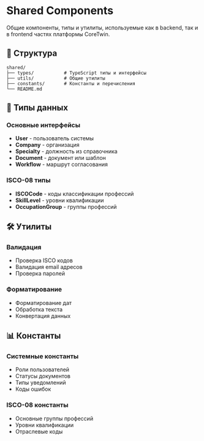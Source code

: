 # Shared Components

Общие компоненты, типы и утилиты, используемые как в backend, так и в frontend частях платформы CoreTwin.

## 📁 Структура

```
shared/
├── types/           # TypeScript типы и интерфейсы
├── utils/           # Общие утилиты
├── constants/       # Константы и перечисления
└── README.md
```

## 🔧 Типы данных

### Основные интерфейсы
- **User** - пользователь системы
- **Company** - организация
- **Specialty** - должность из справочника
- **Document** - документ или шаблон
- **Workflow** - маршрут согласования

### ISCO-08 типы
- **ISCOCode** - коды классификации профессий
- **SkillLevel** - уровни квалификации
- **OccupationGroup** - группы профессий

## 🛠️ Утилиты

### Валидация
- Проверка ISCO кодов
- Валидация email адресов
- Проверка паролей

### Форматирование
- Форматирование дат
- Обработка текста
- Конвертация данных

## 📊 Константы

### Системные константы
- Роли пользователей
- Статусы документов
- Типы уведомлений
- Коды ошибок

### ISCO-08 константы
- Основные группы профессий
- Уровни квалификации
- Отраслевые коды
